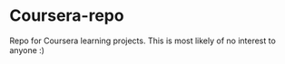 # Coursera-repo
Repo for Coursera learning projects. This is most likely of no interest to anyone :)
